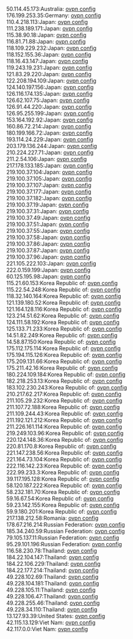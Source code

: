 50.114.45.173:Australia: [ovpn config](vpn/50_114_45_173.ovpn)  
176.199.253.35:Germany: [ovpn config](vpn/176_199_253_35.ovpn)  
110.4.218.113:Japan: [ovpn config](vpn/110_4_218_113.ovpn)  
111.238.189.171:Japan: [ovpn config](vpn/111_238_189_171.ovpn)  
115.38.90.18:Japan: [ovpn config](vpn/115_38_90_18.ovpn)  
116.81.71.88:Japan: [ovpn config](vpn/116_81_71_88.ovpn)  
118.109.229.232:Japan: [ovpn config](vpn/118_109_229_232.ovpn)  
118.152.155.36:Japan: [ovpn config](vpn/118_152_155_36.ovpn)  
118.16.43.147:Japan: [ovpn config](vpn/118_16_43_147.ovpn)  
119.243.19.231:Japan: [ovpn config](vpn/119_243_19_231.ovpn)  
121.83.29.220:Japan: [ovpn config](vpn/121_83_29_220.ovpn)  
122.208.194.109:Japan: [ovpn config](vpn/122_208_194_109.ovpn)  
124.140.197.156:Japan: [ovpn config](vpn/124_140_197_156.ovpn)  
126.116.174.135:Japan: [ovpn config](vpn/126_116_174_135.ovpn)  
126.62.107.75:Japan: [ovpn config](vpn/126_62_107_75.ovpn)  
126.91.44.220:Japan: [ovpn config](vpn/126_91_44_220.ovpn)  
126.95.255.199:Japan: [ovpn config](vpn/126_95_255_199.ovpn)  
153.164.192.92:Japan: [ovpn config](vpn/153_164_192_92.ovpn)  
160.86.72.214:Japan: [ovpn config](vpn/160_86_72_214.ovpn)  
180.199.166.72:Japan: [ovpn config](vpn/180_199_166_72.ovpn)  
193.114.24.229:Japan: [ovpn config](vpn/193_114_24_229.ovpn)  
203.179.136.244:Japan: [ovpn config](vpn/203_179_136_244.ovpn)  
210.224.227.71:Japan: [ovpn config](vpn/210_224_227_71.ovpn)  
211.2.54.106:Japan: [ovpn config](vpn/211_2_54_106.ovpn)  
217.178.133.185:Japan: [ovpn config](vpn/217_178_133_185.ovpn)  
219.100.37.104:Japan: [ovpn config](vpn/219_100_37_104.ovpn)  
219.100.37.105:Japan: [ovpn config](vpn/219_100_37_105.ovpn)  
219.100.37.107:Japan: [ovpn config](vpn/219_100_37_107.ovpn)  
219.100.37.177:Japan: [ovpn config](vpn/219_100_37_177.ovpn)  
219.100.37.182:Japan: [ovpn config](vpn/219_100_37_182.ovpn)  
219.100.37.19:Japan: [ovpn config](vpn/219_100_37_19.ovpn)  
219.100.37.31:Japan: [ovpn config](vpn/219_100_37_31.ovpn)  
219.100.37.49:Japan: [ovpn config](vpn/219_100_37_49.ovpn)  
219.100.37.51:Japan: [ovpn config](vpn/219_100_37_51.ovpn)  
219.100.37.55:Japan: [ovpn config](vpn/219_100_37_55.ovpn)  
219.100.37.58:Japan: [ovpn config](vpn/219_100_37_58.ovpn)  
219.100.37.86:Japan: [ovpn config](vpn/219_100_37_86.ovpn)  
219.100.37.87:Japan: [ovpn config](vpn/219_100_37_87.ovpn)  
219.100.37.96:Japan: [ovpn config](vpn/219_100_37_96.ovpn)  
221.105.222.103:Japan: [ovpn config](vpn/221_105_222_103.ovpn)  
222.0.159.199:Japan: [ovpn config](vpn/222_0_159_199.ovpn)  
60.125.195.98:Japan: [ovpn config](vpn/60_125_195_98.ovpn)  
115.21.60.153:Korea Republic of: [ovpn config](vpn/115_21_60_153.ovpn)  
115.22.54.248:Korea Republic of: [ovpn config](vpn/115_22_54_248.ovpn)  
118.32.140.164:Korea Republic of: [ovpn config](vpn/118_32_140_164.ovpn)  
121.139.180.52:Korea Republic of: [ovpn config](vpn/121_139_180_52.ovpn)  
121.164.128.116:Korea Republic of: [ovpn config](vpn/121_164_128_116.ovpn)  
123.214.51.62:Korea Republic of: [ovpn config](vpn/123_214_51_62.ovpn)  
124.111.58.192:Korea Republic of: [ovpn config](vpn/124_111_58_192.ovpn)  
125.133.71.233:Korea Republic of: [ovpn config](vpn/125_133_71_233.ovpn)  
14.51.82.249:Korea Republic of: [ovpn config](vpn/14_51_82_249.ovpn)  
14.58.87.150:Korea Republic of: [ovpn config](vpn/14_58_87_150.ovpn)  
175.112.175.114:Korea Republic of: [ovpn config](vpn/175_112_175_114.ovpn)  
175.194.115.126:Korea Republic of: [ovpn config](vpn/175_194_115_126.ovpn)  
175.209.131.66:Korea Republic of: [ovpn config](vpn/175_209_131_66.ovpn)  
175.211.42.16:Korea Republic of: [ovpn config](vpn/175_211_42_16.ovpn)  
180.224.109.184:Korea Republic of: [ovpn config](vpn/180_224_109_184.ovpn)  
182.218.253.13:Korea Republic of: [ovpn config](vpn/182_218_253_13.ovpn)  
183.102.230.243:Korea Republic of: [ovpn config](vpn/183_102_230_243.ovpn)  
210.217.62.217:Korea Republic of: [ovpn config](vpn/210_217_62_217.ovpn)  
211.105.29.232:Korea Republic of: [ovpn config](vpn/211_105_29_232.ovpn)  
211.107.72.188:Korea Republic of: [ovpn config](vpn/211_107_72_188.ovpn)  
211.109.244.43:Korea Republic of: [ovpn config](vpn/211_109_244_43.ovpn)  
211.192.121.212:Korea Republic of: [ovpn config](vpn/211_192_121_212.ovpn)  
211.226.161.114:Korea Republic of: [ovpn config](vpn/211_226_161_114.ovpn)  
219.249.103.96:Korea Republic of: [ovpn config](vpn/219_249_103_96.ovpn)  
220.124.148.36:Korea Republic of: [ovpn config](vpn/220_124_148_36.ovpn)  
220.81.170.8:Korea Republic of: [ovpn config](vpn/220_81_170_8.ovpn)  
221.147.238.56:Korea Republic of: [ovpn config](vpn/221_147_238_56.ovpn)  
221.164.73.104:Korea Republic of: [ovpn config](vpn/221_164_73_104.ovpn)  
222.116.142.23:Korea Republic of: [ovpn config](vpn/222_116_142_23.ovpn)  
222.99.233.3:Korea Republic of: [ovpn config](vpn/222_99_233_3.ovpn)  
39.117.195.128:Korea Republic of: [ovpn config](vpn/39_117_195_128.ovpn)  
58.120.187.222:Korea Republic of: [ovpn config](vpn/58_120_187_222.ovpn)  
58.232.181.70:Korea Republic of: [ovpn config](vpn/58_232_181_70.ovpn)  
59.16.67.54:Korea Republic of: [ovpn config](vpn/59_16_67_54.ovpn)  
59.23.142.155:Korea Republic of: [ovpn config](vpn/59_23_142_155.ovpn)  
59.9.180.201:Korea Republic of: [ovpn config](vpn/59_9_180_201.ovpn)  
217.138.212.58:Romania: [ovpn config](vpn/217_138_212_58.ovpn)  
178.67.216.214:Russian Federation: [ovpn config](vpn/178_67_216_214.ovpn)  
185.34.240.59:Russian Federation: [ovpn config](vpn/185_34_240_59.ovpn)  
79.105.137.11:Russian Federation: [ovpn config](vpn/79_105_137_11.ovpn)  
95.29.101.196:Russian Federation: [ovpn config](vpn/95_29_101_196.ovpn)  
116.58.230.78:Thailand: [ovpn config](vpn/116_58_230_78.ovpn)  
184.22.104.147:Thailand: [ovpn config](vpn/184_22_104_147.ovpn)  
184.22.106.229:Thailand: [ovpn config](vpn/184_22_106_229.ovpn)  
184.22.177.214:Thailand: [ovpn config](vpn/184_22_177_214.ovpn)  
49.228.102.69:Thailand: [ovpn config](vpn/49_228_102_69.ovpn)  
49.228.104.181:Thailand: [ovpn config](vpn/49_228_104_181.ovpn)  
49.228.105.11:Thailand: [ovpn config](vpn/49_228_105_11.ovpn)  
49.228.106.47:Thailand: [ovpn config](vpn/49_228_106_47.ovpn)  
49.228.255.46:Thailand: [ovpn config](vpn/49_228_255_46.ovpn)  
49.228.34.110:Thailand: [ovpn config](vpn/49_228_34_110.ovpn)  
13.127.93.39:United States: [ovpn config](vpn/13_127_93_39.ovpn)  
42.115.13.129:Viet Nam: [ovpn config](vpn/42_115_13_129.ovpn)  
42.117.0.0:Viet Nam: [ovpn config](vpn/42_117_0_0.ovpn)  
